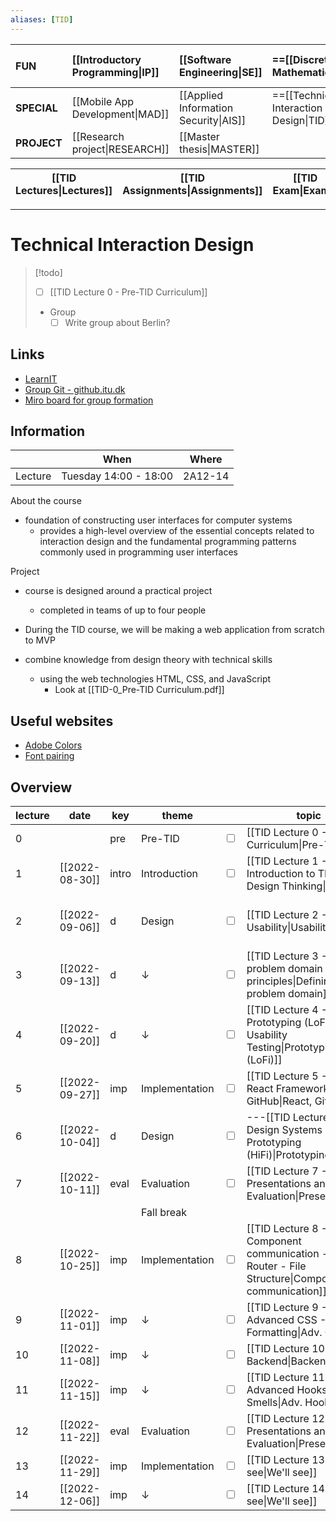 ```yaml
---
aliases: [TID]
---
```


| **FUN**     | [[Introductory Programming\|IP]] | [[Software Engineering\|SE]]          | ==[[Discrete Mathematics\|DM]]==          | [[Introduction to Database Systems\|IDBS]] | [[Algorithms and Data Structures\|ADS]] | [[How to make (almost) anything\|MAKE]] |
|:----------- |:-------------------------------- |:------------------------------------- |:----------------------------------------- |:------------------------------------------ |:--------------------------------------- |:--------------------------------------- |
| **SPECIAL** | [[Mobile App Development\|MAD]]  | [[Applied Information Security\|AIS]] | ==[[Technical Interaction Design\|TID]]== | [[Functional Programming\|FP]]             |                                         |                                         |
| **PROJECT** | [[Research project\|RESEARCH]]   | [[Master thesis\|MASTER]]             |                                           |                                            |                                         |                                         |

| [[TID Lectures\|Lectures]] | [[TID Assignments\|Assignments]] | [[TID Exam\|Exam]] |
| -------------------------- | -------------------------------- | ------------------ |

---

# Technical Interaction Design

> [!todo]
> - [ ] [[TID Lecture 0 - Pre-TID Curriculum]]
> - Group
> 	- [ ] Write group about Berlin?

## Links
- [LearnIT](https://learnit.itu.dk/course/view.php?id=3021339)
- [Group Git - github.itu.dk](https://github.itu.dk/rfmo/GoTChat)
- [Miro board for group formation](https://miro.com/app/board/uXjVPbE3AWs=/)

## Information
|         | When                  | Where   |
| ------- | --------------------- | ------- |
| Lecture | Tuesday 14:00 - 18:00 | 2A12-14 | 

About the course
- foundation of constructing user interfaces for computer systems
	- provides a high-level overview of the essential concepts related to interaction design and the fundamental programming patterns commonly used in programming user interfaces

Project
- course is designed around a practical project
	- completed in teams of up to four people

- During the TID course, we will be making a web application from scratch to MVP
- combine knowledge from design theory with technical skills
	- using the web technologies HTML, CSS, and JavaScript
		- Look at [[TID-0_Pre-TID Curriculum.pdf]]

## Useful websites
- [Adobe Colors](https://color.adobe.com/create/color-wheel)
- [Font pairing](https://fontjoy.com)

## Overview

| lecture | date           | key   | theme          |                         | topic                                                                                                  | read | pages |                         | assignment                                                         | deadline |
| ------- | -------------- | ----- | -------------- | ----------------------- | ------------------------------------------------------------------------------------------------------ | ---- | ----- | ----------------------- | ------------------------------------------------------------------ | -------- |
| 0       |                | pre   | Pre-TID        | <input type="checkbox"> | [[TID Lecture 0 - Pre-TID Curriculum\|Pre-TID]]                                                        |      |       |                         |                                                                    |          |
| 1       | [[2022-08-30]] | intro | Introduction   | <input type="checkbox"> | [[TID Lecture 1 - Introduction to TID - Design Thinking\|Intro]]                                       |      |       |                         |                                                                    |          |
| 2       | [[2022-09-06]] | d     | Design         | <input type="checkbox"> | [[TID Lecture 2 - Usability\|Usability]]                                                               |      |       | &check;                 | [[TID_Assignment 1_ Empathy research.pdf\|Empathy Research]]       |          |
| 3       | [[2022-09-13]] | d     | ↓              | <input type="checkbox"> | [[TID Lecture 3 - Defining problem domain - Gestalt principles\|Defining problem domain]]              |      |       | &check;                 | [[TID_Assignment 2_ Defining the problem domain.pdf\|Personas]]    |          |
| 4       | [[2022-09-20]] | d     | ↓              | <input type="checkbox"> | [[TID Lecture 4 - Prototyping (LoFi) - Usability Testing\|Prototyping (LoFi)]]                         |      |       | &check;                 | [[TID_Assignment 3_ Ideation and prototyping.pdf\|LoFi prototype]] |          |
| 5       | [[2022-09-27]] | imp   | Implementation | <input type="checkbox"> | [[TID Lecture 5 - The React Framework - GitHub\|React, GitHub]]                                        |      |       |                         |                                                                    |          |
| 6       | [[2022-10-04]] | d     | Design         | <input type="checkbox"> | ---[[TID Lecture 6 - Design Systems - Prototyping (HiFi)\|Prototyping (HiFi)]]                         |      |       | &check;                 | [[TID_Assignment 3B.pdf\|HiFi prototype]]                          |          |
| 7       | [[2022-10-11]] | eval  | Evaluation     | <input type="checkbox"> | [[TID Lecture 7 - Presentations and Course Evaluation\|Presentations]]                                 |      |       |                         |                                                                    |          |
|         |                |       | Fall break     |                         |                                                                                                        |      |       |                         |                                                                    |          |
| 8       | [[2022-10-25]] | imp   | Implementation | <input type="checkbox"> | [[TID Lecture 8 - Component communication - Hooks - Router - File Structure\|Component communication]] |      |       | <input type="checkbox"> | Sprint 1                                                           |          |
| 9       | [[2022-11-01]] | imp   | ↓              | <input type="checkbox"> | [[TID Lecture 9 - Advanced CSS - Formatting\|Adv. CSS]]                                                |      |       |                         |                                                                    |          |
| 10      | [[2022-11-08]] | imp   | ↓              | <input type="checkbox"> | [[TID Lecture 10 - Backend\|Backend]]                                                                  |      |       | <input type="checkbox"> | Sprint 2                                                           |          |
| 11      | [[2022-11-15]] | imp   | ↓              | <input type="checkbox"> | [[TID Lecture 11 - Advanced Hooks - Code Smells\|Adv. Hooks]]                                          |      |       |                         |                                                                    |          |
| 12      | [[2022-11-22]] | eval  | Evaluation     | <input type="checkbox"> | [[TID Lecture 12 - Presentations and Course Evaluation\|Presentations]]                                |      |       | <input type="checkbox"> | Sprint 3                                                           |          |
| 13      | [[2022-11-29]] | imp   | Implementation | <input type="checkbox"> | [[TID Lecture 13 - We'll see\|We'll see]]                                                              |      |       |                         |                                                                    |          |
| 14      | [[2022-12-06]] | imp   | ↓              | <input type="checkbox"> | [[TID Lecture 14 - We'll see\|We'll see]]                                                              |      |       | <input type="checkbox"> | Final report                                                       |          |

